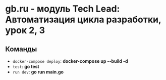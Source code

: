 # gb.ru - модуль Tech Lead: Автоматизация цикла разработки, урок 2, 3

## Команды
- `docker-compose deploy`: __docker-compose up --build -d__ 
- `test`: __go test__
- `run dev`: __go run main.go__